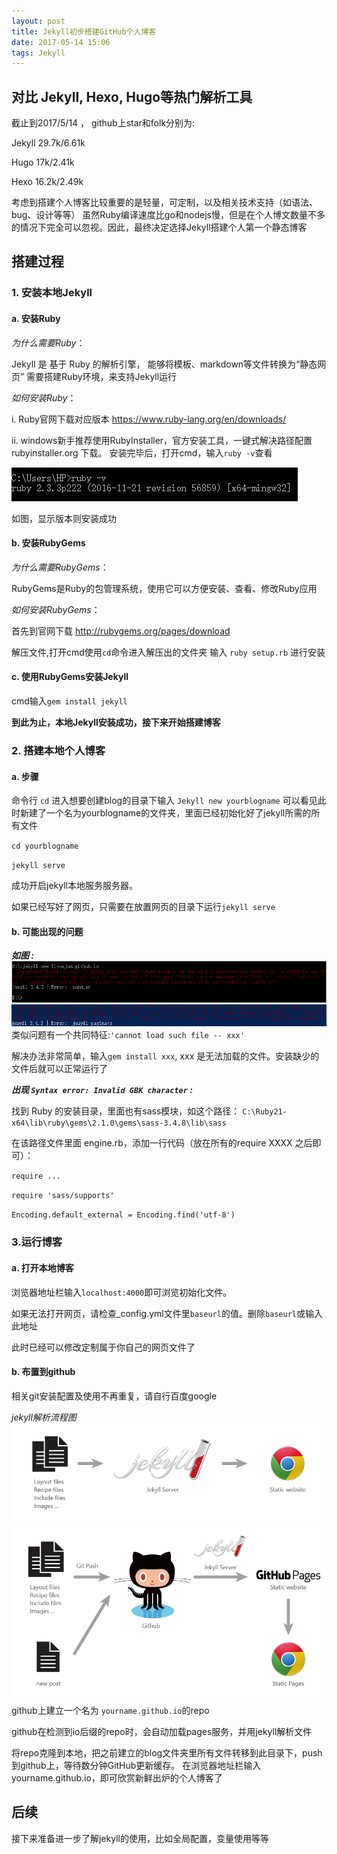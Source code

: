 ```yaml
---
layout: post
title: Jekyll初步搭建GitHub个人博客
date: 2017-05-14 15:06
tags: Jekyll
---
```


## 对比 Jekyll, Hexo, Hugo等热门解析工具
截止到2017/5/14 ， github上star和folk分别为:

  Jekyll 29.7k/6.61k

  Hugo 17k/2.41k

  Hexo 16.2k/2.49k

考虑到搭建个人博客比较重要的是轻量，可定制，以及相关技术支持（如语法、bug、设计等等）
虽然Ruby编译速度比go和nodejs慢，但是在个人博文数量不多的情况下完全可以忽视。因此，最终决定选择Jekyll搭建个人第一个静态博客
## 搭建过程
### 1. 安装本地Jekyll
#### a. 安装Ruby
*为什么需要Ruby*：

Jekyll 是 基于 Ruby 的解析引擎， 能够将模板、markdown等文件转换为“静态网页”
需要搭建Ruby环境，来支持Jekyll运行

*如何安装Ruby*：

i. Ruby官网下载对应版本
https://www.ruby-lang.org/en/downloads/

ii. windows新手推荐使用RubyInstaller，官方安装工具，一键式解决路径配置 rubyinstaller.org 下载。
安装完毕后，打开cmd，输入`ruby -v`查看

![](../images/2017/0514-1.png)

如图，显示版本则安装成功

#### b. 安装RubyGems
*为什么需要RubyGems*：

RubyGems是Ruby的包管理系统，使用它可以方便安装、查看、修改Ruby应用

*如何安装RubyGems*：

首先到官网下载
http://rubygems.org/pages/download

解压文件,打开cmd使用`cd`命令进入解压出的文件夹
输入 `ruby setup.rb` 进行安装

#### c. 使用RubyGems安装Jekyll
cmd输入`gem install jekyll`

**到此为止，本地Jekyll安装成功，接下来开始搭建博客**

### 2. 搭建本地个人博客
#### a. 步骤
  命令行 `cd` 进入想要创建blog的目录下输入
  `Jekyll new yourblogname`
  可以看见此时新建了一个名为yourblogname的文件夹，里面已经初始化好了jekyll所需的所有文件

  ``cd yourblogname``

  ``jekyll serve``

  成功开启jekyll本地服务服务器。

  如果已经写好了网页，只需要在放置网页的目录下运行`jekyll serve`
#### b. 可能出现的问题
***如图 :***
![](../images/2017/0514-2.png)
![](../images/2017/0514-3.png)
类似问题有一个共同特征:`'cannot load such file -- xxx'`

解决办法非常简单，输入`gem install xxx`, xxx 是无法加载的文件。安装缺少的文件后就可以正常运行了

***出现 `Syntax error: Invalid GBK character` :***

找到 Ruby 的安装目录，里面也有sass模块，如这个路径：
`C:\Ruby21-x64\lib\ruby\gems\2.1.0\gems\sass-3.4.8\lib\sass`

在该路径文件里面 engine.rb，添加一行代码（放在所有的require XXXX 之后即可）：

`require ...`

`require 'sass/supports'`

`Encoding.default_external = Encoding.find('utf-8')`
### 3.运行博客
#### a. 打开本地博客
浏览器地址栏输入`localhost:4000`即可浏览初始化文件。

如果无法打开网页，请检查_config.yml文件里`baseurl`的值。删除`baseurl`或输入此地址

此时已经可以修改定制属于你自己的网页文件了
#### b. 布置到github
相关git安装配置及使用不再重复，请自行百度google

*jekyll解析流程图*
![](../images/2017/0514-4.png)
![](../images/2017/0514-5.png)
github上建立一个名为 `yourname.github.io`的repo

github在检测到io后缀的repo时，会自动加载pages服务，并用jekyll解析文件

将repo克隆到本地，把之前建立的blog文件夹里所有文件转移到此目录下，push到github上，等待数分钟GitHub更新缓存。
在浏览器地址栏输入yourname.github.io，即可欣赏新鲜出炉的个人博客了


## 后续
接下来准备进一步了解jekyll的使用，比如全局配置，变量使用等等
